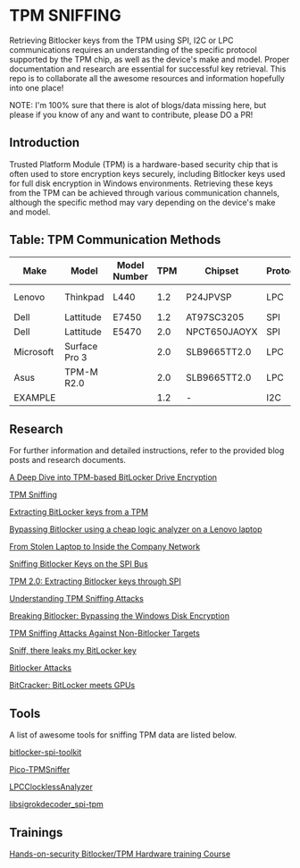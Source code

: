 # TPM SNIFFING

Retrieving Bitlocker keys from the TPM using SPI, I2C or LPC communications requires an understanding of the specific protocol supported by the TPM chip, as well as the device's make and model. Proper documentation and research are essential for successful key retrieval. This repo is to collaborate all the awesome resources and information hopefully into one place!

NOTE: I'm 100% sure that there is alot of blogs/data missing here, but please if you know of any and want to contribute, please DO a PR!

## Introduction

Trusted Platform Module (TPM) is a hardware-based security chip that is often used to store encryption keys securely, including Bitlocker keys used for full disk encryption in Windows environments. Retrieving these keys from the TPM can be achieved through various communication channels, although the specific method may vary depending on the device's make and model.

## Table: TPM Communication Methods

| Make       | Model           | Model Number | TPM       | Chipset  | Protocol | Location   | Debug Headers | Blog/Research   | Extractable |
|------------|-----------------|--------------|-----------|----------|----------|------------|---------------|-----------------|-------------|
| Lenovo     | Thinkpad        | L440         | 1.2       | P24JPVSP | LPC      | Under Keyboard | Yes       | [Blog](https://blog.scrt.ch/2021/11/15/tpm-sniffing/)               | Yes         |
| Dell       | Lattitude       | E7450        | 1.2       | AT97SC3205 | SPI    | Motherboard| No           | [@SecurityJon](https://twitter.com/SecurityJon/status/1445020885472235524)               | Yes         |
| Dell       | Lattitude       | E5470        | 2.0       | NPCT650JAOYX | SPI  | Motherboard| Yes           | [Blog](https://labs.withsecure.com/publications/sniff-there-leaks-my-bitlocker-key)               | Yes         |
| Microsoft  | Surface Pro 3   |              | 2.0       | SLB9665TT2.0        | LPC      | Under Battery  | No        | [Blog](https://pulsesecurity.co.nz/articles/TPM-sniffing)               | Yes         |
| Asus       | TPM-M R2.0      |              | 2.0       | SLB9665TT2.0        | LPC      | -              | Yes       | [Video](https://www.youtube.com/watch?v=-Fj3SeZww3M)      | Yes     |
| EXAMPLE    |                 |              | 1.2       | -        | I2C      | -          |               | -               | Yes         |

## Research

For further information and detailed instructions, refer to the provided blog posts and research documents.

[A Deep Dive into TPM-based BitLocker Drive Encryption](https://blog.scrt.ch/2023/09/15/a-deep-dive-into-tpm-based-bitlocker-drive-encryption/)

[TPM Sniffing](https://blog.scrt.ch/2021/11/15/tpm-sniffing/)

[Extracting BitLocker keys from a TPM](https://pulsesecurity.co.nz/articles/TPM-sniffing)

[Bypassing Bitlocker using a cheap logic analyzer on a Lenovo laptop](https://www.errno.fr/BypassingBitlocker.html)

[From Stolen Laptop to Inside the Company Network](https://dolosgroup.io/blog/2021/7/9/from-stolen-laptop-to-inside-the-company-network)

[Sniffing Bitlocker Keys on the SPI Bus](https://www.cryptic.red/post/sniffing-tpm-keys-on-the-spi-bus)

[TPM 2.0: Extracting Bitlocker keys through SPI](https://lucasteske.dev/2024/01/tpm2-bitlocker-keys)

[Understanding TPM Sniffing Attacks](https://trmm.net/tpm-sniffing/)

[Breaking Bitlocker: Bypassing the Windows Disk Encryption](https://www.youtube.com/watch?v=wTl4vEednkQ)

[TPM Sniffing Attacks Against Non-Bitlocker Targets](https://www.secura.com/blog/tpm-sniffing-attacks-against-non-bitlocker-targets)

[Sniff, there leaks my BitLocker key](https://labs.withsecure.com/publications/sniff-there-leaks-my-bitlocker-key)

[Bitlocker Attacks](https://github.com/Wack0/bitlocker-attacks)

[BitCracker: BitLocker meets GPUs](https://arxiv.org/abs/1901.01337)

## Tools

A list of awesome tools for sniffing TPM data are listed below.

[bitlocker-spi-toolkit](https://github.com/WithSecureLabs/bitlocker-spi-toolkit)

[Pico-TPMSniffer](https://github.com/stacksmashing/pico-tpmsniffer)

[LPCClocklessAnalyzer](https://github.com/stacksmashing/LPCClocklessAnalyzer)

[libsigrokdecoder_spi-tpm](https://github.com/ghecko/libsigrokdecoder_spi-tpm)


## Trainings

[Hands-on-security Bitlocker/TPM Hardware training Course](https://hands-on-security.com/#trainings)



